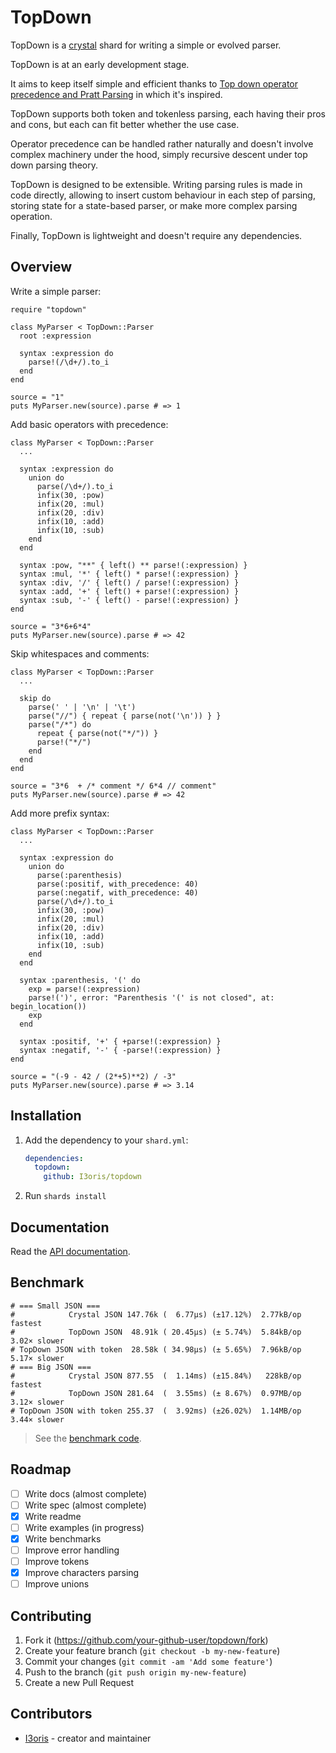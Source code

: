 # TopDown

TopDown is a [crystal](https://crystal-lang.org) shard for writing a simple or evolved parser.

TopDown is at an early development stage.

It aims to keep itself simple and efficient thanks to [Top down operator precedence and Pratt Parsing](https://en.wikipedia.org/wiki/Operator-precedence_parser) in which it's inspired.

TopDown supports both token and tokenless parsing, each having their pros and cons, but each can fit better whether the use case.

Operator precedence can be handled rather naturally and doesn't involve complex machinery under the hood, simply recursive descent under top down parsing theory.

<!-- This lead TopDown to be very fast. (benchmark are not yet ready) -->

TopDown is designed to be extensible. Writing parsing rules is made in code directly, allowing to insert custom behaviour in each step of parsing, storing state for a state-based parser, or make more complex parsing operation.

Finally, TopDown is lightweight and doesn't require any dependencies.

## Overview

Write a simple parser:
```crystal
require "topdown"

class MyParser < TopDown::Parser
  root :expression

  syntax :expression do
    parse!(/\d+/).to_i
  end
end

source = "1"
puts MyParser.new(source).parse # => 1
```

Add basic operators with precedence:
```crystal
class MyParser < TopDown::Parser
  ...

  syntax :expression do
    union do
      parse(/\d+/).to_i
      infix(30, :pow)
      infix(20, :mul)
      infix(20, :div)
      infix(10, :add)
      infix(10, :sub)
    end
  end

  syntax :pow, "**" { left() ** parse!(:expression) }
  syntax :mul, '*' { left() * parse!(:expression) }
  syntax :div, '/' { left() / parse!(:expression) }
  syntax :add, '+' { left() + parse!(:expression) }
  syntax :sub, '-' { left() - parse!(:expression) }
end

source = "3*6+6*4"
puts MyParser.new(source).parse # => 42
```

Skip whitespaces and comments:
```crystal
class MyParser < TopDown::Parser
  ...

  skip do
    parse(' ' | '\n' | '\t')
    parse("//") { repeat { parse(not('\n')) } }
    parse("/*") do
      repeat { parse(not("*/")) }
      parse!("*/")
    end
  end
end

source = "3*6  + /* comment */ 6*4 // comment"
puts MyParser.new(source).parse # => 42
```

Add more prefix syntax:
```crystal
class MyParser < TopDown::Parser
  ...

  syntax :expression do
    union do
      parse(:parenthesis)
      parse(:positif, with_precedence: 40)
      parse(:negatif, with_precedence: 40)
      parse(/\d+/).to_i
      infix(30, :pow)
      infix(20, :mul)
      infix(20, :div)
      infix(10, :add)
      infix(10, :sub)
    end
  end

  syntax :parenthesis, '(' do
    exp = parse!(:expression)
    parse!(')', error: "Parenthesis '(' is not closed", at: begin_location())
    exp
  end

  syntax :positif, '+' { +parse!(:expression) }
  syntax :negatif, '-' { -parse!(:expression) }
end

source = "(-9 - 42 / (2*+5)**2) / -3"
puts MyParser.new(source).parse # => 3.14
```

## Installation

1. Add the dependency to your `shard.yml`:

   ```yaml
   dependencies:
     topdown:
       github: I3oris/topdown
   ```

2. Run `shards install`

## Documentation

Read the [API documentation](https://i3oris.github.io/topdown/).

## Benchmark

```
# === Small JSON ===
#            Crystal JSON 147.76k (  6.77µs) (±17.12%)  2.77kB/op        fastest
#            TopDown JSON  48.91k ( 20.45µs) (± 5.74%)  5.84kB/op   3.02× slower
# TopDown JSON with token  28.58k ( 34.98µs) (± 5.65%)  7.96kB/op   5.17× slower
# === Big JSON ===
#            Crystal JSON 877.55  (  1.14ms) (±15.84%)   228kB/op        fastest
#            TopDown JSON 281.64  (  3.55ms) (± 8.67%)  0.97MB/op   3.12× slower
# TopDown JSON with token 255.37  (  3.92ms) (±26.02%)  1.14MB/op   3.44× slower
```

> See the [benchmark code](./benchmark/benchmark.cr).

## Roadmap

- [ ] Write docs (almost complete)
- [ ] Write spec (almost complete)
- [x] Write readme
- [ ] Write examples (in progress)
- [x] Write benchmarks
- [ ] Improve error handling
- [ ] Improve tokens
- [x] Improve characters parsing
- [ ] Improve unions

## Contributing

1. Fork it (<https://github.com/your-github-user/topdown/fork>)
2. Create your feature branch (`git checkout -b my-new-feature`)
3. Commit your changes (`git commit -am 'Add some feature'`)
4. Push to the branch (`git push origin my-new-feature`)
5. Create a new Pull Request

## Contributors

- [I3oris](https://github.com/your-github-user) - creator and maintainer
